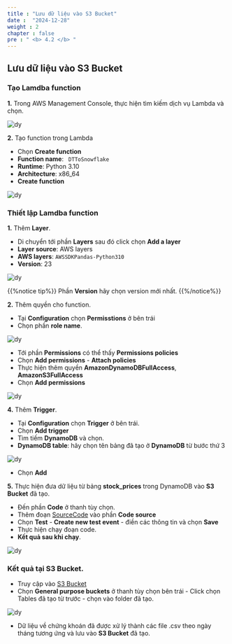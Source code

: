 ```yaml
---
title : "Lưu dữ liệu vào S3 Bucket"
date :  "2024-12-28"
weight : 2 
chapter : false
pre : " <b> 4.2 </b> "
---
```


## Lưu dữ liệu vào S3 Bucket
### Tạo Lamdba function

**1.** Trong AWS Management Console, thực hiện tìm kiếm dịch vụ Lambda và chọn.

![dy](https://vuthibichngoc.github.io/workshop_awsfcj_2024/images/3.connect/3.2.1.png)

**2.** Tạo function trong Lambda

- Chọn **Create function**
- **Function name**: ``` 
DTToSnowflake ```
- **Runtime**: Python 3.10
- **Architecture**: x86_64
- **Create function**

![dy](https://vuthibichngoc.github.io/workshop_awsfcj_2024/images/4.s3/4.2.1.png)

### Thiết lập Lamdba function

**1.** Thêm **Layer**.

- Di chuyển tới phần **Layers** sau đó click chọn **Add a layer**
- **Layer source**: AWS layers
- **AWS layers**: ``` AWSSDKPandas-Python310 ```
- **Version**: 23

![dy](https://vuthibichngoc.github.io/workshop_awsfcj_2024/images/3.connect/3.2.3.png)

{{%notice tip%}}
Phần **Version** hãy chọn version mới nhất.
{{%/notice%}}


**2.** Thêm quyền cho function.

- Tại **Configuration** chọn **Permisstions** ở bên trái
- Chọn phần **role name**.

![dy](https://vuthibichngoc.github.io/workshop_awsfcj_2024/images/4.s3/4.2.2.png)

- Tới phần **Permissions** có thể thấy **Permissions policies**
- Chọn **Add permissions** - **Attach policies**
- Thực hiện thêm quyền **AmazonDynamoDBFullAccess**, **AmazonS3FullAccess**
- Chọn **Add permissions**

![dy](https://vuthibichngoc.github.io/workshop_awsfcj_2024/images/4.s3/4.2.3.png)

**4.** Thêm **Trigger**.

- Tại **Configuration** chọn **Trigger** ở bên trái.
- Chọn **Add trigger**
- Tìm tiếm **DynamoDB** và chọn.
- **DynamoDB table**: hãy chọn tên bảng đã tạo ở **DynamoDB** từ bước thứ 3

![dy](https://vuthibichngoc.github.io/workshop_awsfcj_2024/images/4.s3/4.2.4.png)

- Chọn **Add**

**5.** Thực hiện đưa dữ liệu từ bảng **stock_prices** trong DynamoDB vào **S3 Bucket** đã tạo.

- Đến phần **Code** ở thanh tùy chọn.
- Thêm đoạn [SourceCode](https://vuthibichngoc.github.io/workshop_awsfcj_2024/file/DTToSnowflake.py) vào phần **Code source** 
- Chọn **Test** - **Create new test event** - điền các thông tin và chọn **Save**
- Thực hiện chạy đoạn code.
- **Kết quả sau khi chạy**.

![dy](https://vuthibichngoc.github.io/workshop_awsfcj_2024/images/4.s3/4.1.5.png)

### Kết quả tại S3 Bucket.

- Truy cập vào [S3 Bucket](https://us-east-1.console.aws.amazon.com/s3/get-started?region=us-east-1&bucketType=general)
- Chọn **General purpose buckets** ở thanh tùy chọn bên trái - Click chọn Tables đã tạo từ trước - chọn vào folder đã tạo.

![dy](https://vuthibichngoc.github.io/workshop_awsfcj_2024/images/4.s3/4.2.6.png)

- Dữ liệu về chứng khoán đã được xử lý thành các file .csv theo ngày tháng tương ứng và lưu vào **S3 Bucket** đã tạo.
